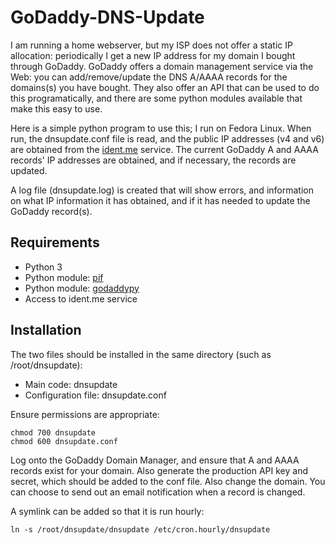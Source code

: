 # GoDaddy-DNS-Update

I am running a home webserver, but my ISP does not offer a static IP allocation: periodically I get a new IP address for my domain I bought through GoDaddy. GoDaddy offers a domain management service via the Web: you can add/remove/update the DNS A/AAAA records for the domains(s) you have bought. They also offer an API that can be used to do this programatically, and there are some python modules available that make this easy to use.

Here is a simple python program to use this; I run on Fedora Linux. When run, the dnsupdate.conf file is read, and the public IP addresses (v4 and v6) are obtained from the [ident.me](https://ident.me) service. The current GoDaddy A and AAAA records' IP addresses are obtained, and if necessary, the records are updated.

A log file (dnsupdate.log) is created that will show errors, and information on what IP information it has obtained, and if it has needed to update the GoDaddy record(s).

## Requirements

- Python 3
- Python module: [pif](https://pypi.python.org/pypi/pif/0.8.2)
- Python module: [godaddypy](https://pypi.python.org/pypi/GoDaddyPy)
- Access to ident.me service

## Installation

The two files should be installed in the same directory (such as /root/dnsupdate):

- Main code: dnsupdate
- Configuration file: dnsupdate.conf

Ensure permissions are appropriate:

```
chmod 700 dnsupdate
chmod 600 dnsupdate.conf
```

Log onto the GoDaddy Domain Manager, and ensure that A and AAAA records exist for your domain. Also generate the production API key and secret, which should be added to the conf file. Also change the domain. You can choose to send out an email notification when a record is changed.

A symlink can be added so that it is run hourly:

```
ln -s /root/dnsupdate/dnsupdate /etc/cron.hourly/dnsupdate
```
